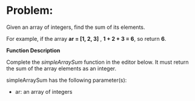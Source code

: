 # Problem:

Given an array of integers, find the sum of its elements.

For example, if the array **ar = [1, 2, 3]** , **1 + 2 + 3 = 6**, so return **6**.

**Function Description**

Complete the *simpleArraySum* function in the editor below. It must return the sum of the array elements as an integer.

simpleArraySum has the following parameter(s):

* ar: an array of integers

